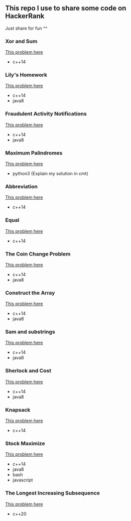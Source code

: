 ## This repo I use to share some code on HackerRank

Just share for fun ^^

### Xor and Sum
[This problem here](https://www.hackerrank.com/challenges/xor-and-sum/problem)
 * c++14

### Lily's Homework
[This problem here](https://www.hackerrank.com/challenges/lilys-homework/problem)
 * c++14
 * java8

### Fraudulent Activity Notifications
[This problem here](https://www.hackerrank.com/challenges/fraudulent-activity-notifications/problem)
 * c++14
 * java8

### Maximum Palindromes
[This problem here](https://www.hackerrank.com/challenges/maximum-palindromes/problem)
 * python3 (Explain my solution in cmt)

### Abbreviation
[This problem here](https://www.hackerrank.com/challenges/abbr/problem)
 * c++14

### Equal
[This problem here](https://www.hackerrank.com/challenges/equal/problem)
 * c++14

### The Coin Change Problem
[This problem here](https://www.hackerrank.com/challenges/coin-change/problem)
 * c++14
 * java8

### Construct the Array
[This problem here](https://www.hackerrank.com/challenges/construct-the-array/problem)
 * c++14
 * java8

### Sam and substrings
[This problem here](https://www.hackerrank.com/challenges/sam-and-substrings/problem)
 * c++14
 * java8

### Sherlock and Cost
[This problem here](https://www.hackerrank.com/challenges/sherlock-and-cost/problem)
 * c++14
 * java8

### Knapsack
[This problem here](https://www.hackerrank.com/challenges/unbounded-knapsack/problem)
 * c++14

### Stock Maximize
[This problem here](https://www.hackerrank.com/challenges/stockmax/problem)
 * c++14
 * java8
 * bash
 * javascript

### The Longest Increasing Subsequence
[This problem here](https://www.hackerrank.com/challenges/longest-increasing-subsequent/problem)
  * c++20